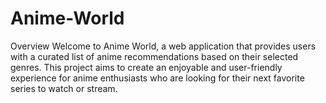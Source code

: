 # Anime-World
Overview
Welcome to Anime World, a web application that provides users with a curated list of anime recommendations based on their selected genres. This project aims to create an enjoyable and user-friendly experience for anime enthusiasts who are looking for their next favorite series to watch or stream.
